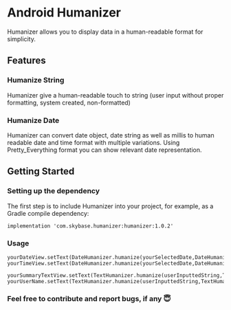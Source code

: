 # Android Humanizer

Humanizer allows you to display data in a human-readable format for simplicity.

## Features
### Humanize String
Humanizer give a human-readable touch to string (user input without proper formatting, system created, non-formatted)

### Humanize Date
Humanizer can convert date object, date string as well as millis to human readable date and time format with multiple variations. 
Using Pretty_Everything format you can show relevant date representation.

## Getting Started
### Setting up the dependency
The first step is to include Humanizer into your project, for example, as a Gradle compile dependency:
```
implementation 'com.skybase.humanizer:humanizer:1.0.2'
```
### Usage
```
yourDateView.setText(DateHumanizer.humanize(yourSelectedDate,DateHumanizer.TYPE_PRETTY_EVERYTHING));
yourTimeView.setText(DateHumanizer.humanize(yourSelectedDate,DateHumanizer.TYPE_DATE_DISABLE,DateHumanizer.TYPE_TIME_HH_MM_A));

yourSummaryTextView.setText(TextHumanizer.humanize(userInputtedString,TextHumanizer.SENTENCE));
yourUserName.setText(TextHumanizer.humanize(userInputtedString,TextHumanizer.NAME));
```

### Feel free to contribute and report bugs, if any :innocent:
